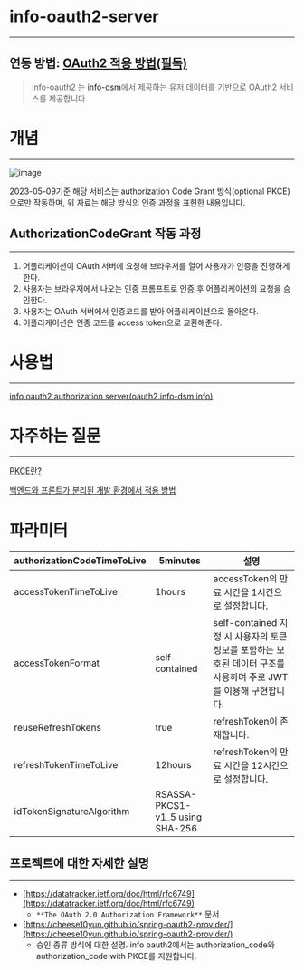 # **info-oauth2-server**
---
## 연동 방법: [OAuth2 적용 방법(필독)](https://dsm-info.notion.site/299d6088aa804f2995a13b6af5a9b05a)

> info-oauth2 는 [info-dsm](https://github.com/info-dsm/INFO_v2_Backend)에서 제공하는 유저 데이터를 기반으로 OAuth2 서비스를 제공합니다.
> 

# 개념

---

![image](https://user-images.githubusercontent.com/59428479/236992971-76a8b93c-5ba3-4280-84c2-54b1b821d0d8.png)

2023-05-09기준 해당 서비스는 authorization Code Grant 방식(optional PKCE)으로만 작동하며, 위 자료는 해당 방식의 인증 과정을 표현한 내용입니다.

## AuthorizationCodeGrant 작동 과정

---

1. 어플리케이션이 OAuth 서버에 요청해 브라우저를 열어 사용자가 인증을 진행하게 한다.
2. 사용자는 브라우저에서 나오는 인증 프롬프트로 인증 후 어플리케이션의 요청을 승인한다.
3. 사용자는 OAuth 서버에서 인증코드를 받아 어플리케이션으로 돌아온다.
4. 어플리케이션은 인증 코드를 access token으로 교환해준다.

# 사용법

---

[info oauth2 authorization server(oauth2.info-dsm.info)](https://documenter.getpostman.com/view/15222398/2s93eYWYk4)

# 자주하는 질문

---

[PKCE란?](https://www.notion.so/PKCE-8f75c3da43ce40c29b86e64604368d84)

[백엔드와 프론트가 분리된 개발 환경에서 적용 방법](https://www.notion.so/299d6088aa804f2995a13b6af5a9b05a)

# 파라미터

| authorizationCodeTimeToLive | 5minutes | 설명 |
| --- | --- | --- |
| accessTokenTimeToLive | 1hours | accessToken의 만료 시간을 1시간으로 설정합니다. |
| accessTokenFormat | self-contained | self-contained 지정 시 사용자의 토큰 정보를 포함하는 보호된 데이터 구조를 사용하며 주로 JWT를 이용해 구현합니다. |
| reuseRefreshTokens | true | refreshToken이 존재합니다. |
| refreshTokenTimeToLive | 12hours | refreshToken의 만료 시간을 12시간으로 설정합니다. |
| idTokenSignatureAlgorithm | RSASSA-PKCS1-v1_5 using SHA-256 |  |

## 프로젝트에 대한 자세한 설명

---

- [https://datatracker.ietf.org/doc/html/rfc6749](https://datatracker.ietf.org/doc/html/rfc6749)
    - `**The OAuth 2.0 Authorization Framework**` 문서
- [https://cheese10yun.github.io/spring-oauth2-provider/](https://cheese10yun.github.io/spring-oauth2-provider/)
    - 승인 종류 방식에 대한 설명. info oauth2에서는 authorization_code와 authorization_code with PKCE를 지원합니다.
